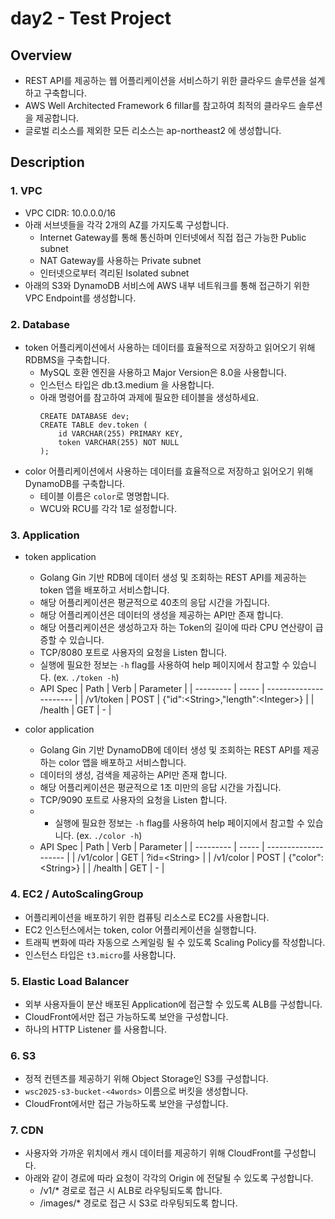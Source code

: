 # day2 - Test Project

## Overview

- REST API를 제공하는 웹 어플리케이션을 서비스하기 위한 클라우드 솔루션을 설계하고 구축합니다.
- AWS Well Architected Framework 6 fillar를 참고하여 최적의 클라우드 솔루션을 제공합니다.
- 글로벌 리소스를 제외한 모든 리소스는 ap-northeast2 에 생성합니다.

## Description

### 1. VPC

- VPC CIDR: 10.0.0.0/16
- 아래 서브넷들을 각각 2개의 AZ를 가지도록 구성합니다.
    - Internet Gateway를 통해 통신하며 인터넷에서 직접 접근 가능한 Public subnet
    - NAT Gateway를 사용하는 Private subnet
    - 인터넷으로부터 격리된 Isolated subnet
- 아래의 S3와 DynamoDB 서비스에 AWS 내부 네트워크를 통해 접근하기 위한 VPC Endpoint를 생성합니다.

### 2. Database

- token 어플리케이션에서 사용하는 데이터를 효율적으로 저장하고 읽어오기 위해 RDBMS을 구축합니다.
    - MySQL 호환 엔진을 사용하고 Major Version은 8.0을 사용합니다.
    - 인스턴스 타입은 db.t3.medium 을 사용합니다.
    - 아래 명령어를 참고하여 과제에 필요한 테이블을 생성하세요.
        ```
        CREATE DATABASE dev;
        CREATE TABLE dev.token (
            id VARCHAR(255) PRIMARY KEY,
            token VARCHAR(255) NOT NULL
        );
        ```
- color 어플리케이션에서 사용하는 데이터를 효율적으로 저장하고 읽어오기 위해 DynamoDB를 구축합니다.
    - 테이블 이름은 `color`로 명명합니다.
    - WCU와 RCU를 각각 1로 설정합니다.

### 3. Application

- token application
    - Golang Gin 기반 RDB에 데이터 생성 및 조회하는 REST API를 제공하는 token 앱을 배포하고 서비스합니다.
    - 해당 어플리케이션은 평균적으로 40초의 응답 시간을 가집니다.
    - 해당 어플리케이션은 데이터의 생성을 제공하는 API만 존재 합니다.
    - 해당 어플리케이션은 생성하고자 하는 Token의 길이에 따라 CPU 연산량이 급증할 수 있습니다.
    - TCP/8080 포트로 사용자의 요청을 Listen 합니다.
    - 실행에 필요한 정보는 `-h` flag를 사용하여 help 페이지에서 참고할 수 있습니다. (ex. `./token -h`)
    - API Spec
        | Path      | Verb  | Parameter              |
        | --------- | ----- | ---------------------- |
        | /v1/token | POST  | {"id":\<String\>,"length":\<Integer\>} |
        | /health   | GET   | -                      |

- color application
    - Golang Gin 기반 DynamoDB에 데이터 생성 및 조회하는 REST API를 제공하는 color 앱을 배포하고 서비스합니다.
    - 데이터의 생성, 검색을 제공하는 API만 존재 합니다.
    - 해당 어플리케이션은 평균적으로 1초 미만의 응답 시간을 가집니다.
    - TCP/9090 포트로 사용자의 요청을 Listen 합니다.
    - - 실행에 필요한 정보는 `-h` flag를 사용하여 help 페이지에서 참고할 수 있습니다. (ex. `./color -h`)
    - API Spec
        | Path      | Verb  | Parameter            |
        | --------- | ----- | -------------------- |
        | /v1/color | GET   | ?id=\<String\>       |
        | /v1/color | POST  | {"color":\<String\>} |
        | /health   | GET   | -                    |


### 4. EC2 / AutoScalingGroup

- 어플리케이션을 배포하기 위한 컴퓨팅 리소스로 EC2를 사용합니다.
- EC2 인스턴스에서는 token, color 어플리케이션을 실행합니다.
- 트래픽 변화에 따라 자동으로 스케일링 될 수 있도록 Scaling Policy를 작성합니다.
- 인스턴스 타입은 `t3.micro`를 사용합니다.

### 5. Elastic Load Balancer

- 외부 사용자들이 분산 배포된 Application에 접근할 수 있도록 ALB를 구성합니다.
- CloudFront에서만 접근 가능하도록 보안을 구성합니다.
- 하나의 HTTP Listener 를 사용합니다.

### 6. S3

- 정적 컨텐츠를 제공하기 위해 Object Storage인 S3를 구성합니다.
- `wsc2025-s3-bucket-<4words>` 이름으로 버킷을 생성합니다.
- CloudFront에서만 접근 가능하도록 보안을 구성합니다.

### 7. CDN

- 사용자와 가까운 위치에서 캐시 데이터를 제공하기 위해 CloudFront를 구성합니다.
- 아래와 같이 경로에 따라 요청이 각각의 Origin 에 전달될 수 있도록 구성합니다.
    - /v1/* 경로로 접근 시 ALB로 라우팅되도록 합니다.
    - /images/* 경로로 접근 시 S3로 라우팅되도록 합니다.
